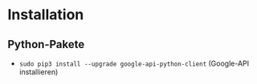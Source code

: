 # Installation

## Python-Pakete

- `sudo pip3 install --upgrade google-api-python-client` (Google-API installieren)
